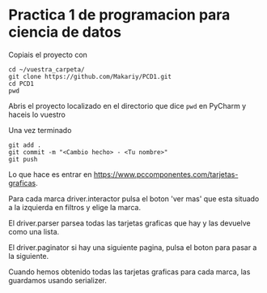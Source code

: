 
# Practica 1 de programacion para ciencia de datos

Copiais el proyecto con 
```shell
cd ~/vuestra_carpeta/
git clone https://github.com/Makariy/PCD1.git
cd PCD1
pwd
```
Abris el proyecto localizado en el directorio que dice `pwd` en PyCharm y haceis lo vuestro

Una vez terminado
```shell
git add .
git commit -m "<Cambio hecho> - <Tu nombre>"
git push 
```

Lo que hace es entrar en https://www.pccomponentes.com/tarjetas-graficas.

Para cada marca driver.interactor pulsa el boton 'ver mas' que esta situado a la izquierda en filtros y elige la marca. 

El driver.parser parsea todas las tarjetas graficas que hay y las devuelve como una lista.

El driver.paginator si hay una siguiente pagina, pulsa el boton para pasar a la siguiente. 

Cuando hemos obtenido todas las tarjetas graficas para cada marca, las guardamos usando serializer.

